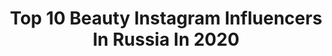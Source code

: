 ---
title: Top 10 Beauty Instagram Influencers In Russia In 2020
description: >-
  Find top beauty Instagram influencers in Russia in 2020. Most popular hashtags: #ilovewhatsupnails #nailphoto #instamania2020 #unhasdasemana.
platform: Instagram
profiles:
  - username: "ilgeeva"
    fullname: >-
      Визажист/Стилист |СПБ
    location: "Russia"
    followers: 25291
    engagement: 360
    commentsToLikes: 0.040247
    id: ck55nqn9q6rsr0i11mwan3y4i
    verified: false
    hashtags: "#beauty"
  - username: "goar_avetisyan"
    fullname: >-
      Goar Avetisyan
    location: "Russia"
    followers: 8193213
    engagement: 711
    commentsToLikes: 0.058908
    id: ck0tzxpehrw9y0i19fjmwinyr
    verified: true
    hashtags: "#tonedecabaret, #nyxcosmeticsrussia, #viviennesabo"
  - username: "hadi.talks"
    fullname: >-
      Бьютигик🤓
    location: "Russia"
    followers: 62340
    engagement: 537
    commentsToLikes: 0.045992
    id: ck8szi3jwoj5c0j78qoz4rd1a
    verified: false
    hashtags: ""
  - username: "miftahovshow"
    fullname: >-
      Ильшат Мифтахов
    location: "Russia"
    followers: 16430
    engagement: 955
    commentsToLikes: 0.051075
    id: ck14i14rfd55y0i19dge5flye
    verified: false
    hashtags: "#arrfashionsensation"
  - username: "anastasiyatolmacheva16"
    fullname: >-
      Anastasiya Tolmacheva
    location: "Russia"
    followers: 27752
    engagement: 475
    commentsToLikes: 0.061781
    id: ck5q2ude0hui60i11yykavxbg
    verified: false
    hashtags: "#2020"
  - username: "bliznukd"
    fullname: >-
      Фотограф 🇷🇺📷 Денис Близнюк
    location: "Russia"
    followers: 16641
    engagement: 562
    commentsToLikes: 0.146314
    id: ck6ufykmzzwah0j71coay8fpd
    verified: false
    hashtags: "#mood, #nophotoshop"
  - username: "guzeliusha_"
    fullname: >-
      Гузелия Хамитовна
    location: "Russia"
    followers: 29790
    engagement: 389
    commentsToLikes: 0.321431
    id: ck6tpdtb8jak80j71zlhex8r8
    verified: false
    hashtags: "#12, #23, #24, #qp"
  - username: "_semenova_elina_"
    fullname: >-
      Макияж |Прически |Обучение
    location: "Russia"
    followers: 6156
    engagement: 836
    commentsToLikes: 0.084027
    id: ck6tr2pjuwlax0j715wh83cuo
    verified: false
    hashtags: "#40"
  - username: "tanymontri"
    fullname: >-
      Тэни Монтри 🎀 Tany Montri
    location: "Russia"
    followers: 179127
    engagement: 1820
    commentsToLikes: 0.014785
    id: ck55k9pmnytco0i11veh8mk80
    verified: false
    hashtags: "#thebalm, #babyermagazine, #sodasquad, #got2b"
  - username: "burbalkaa"
    fullname: >-
      Yuliya🎂19.01.89
    location: "Russia"
    followers: 2876
    engagement: 1425
    commentsToLikes: 0.120615
    id: ck0ucai26gc6c0i1935ywqktk
    verified: false
    hashtags: "#instamanicure, #nailpolishswatch, #nailpolishmaniac, #lucky"
---
